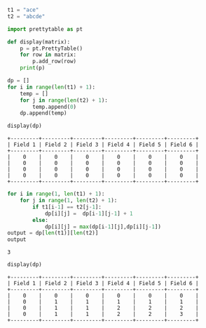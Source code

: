 ```python

t1 = "ace"
t2 = "abcde"
```


```python
import prettytable as pt 

def display(matrix):
    p = pt.PrettyTable()
    for row in matrix:
        p.add_row(row)
    print(p)
```


```python
dp = []
for i in range(len(t1) + 1):
    temp = []
    for j in range(len(t2) + 1):
        temp.append(0)
    dp.append(temp)
```


```python
display(dp)
```

    +---------+---------+---------+---------+---------+---------+
    | Field 1 | Field 2 | Field 3 | Field 4 | Field 5 | Field 6 |
    +---------+---------+---------+---------+---------+---------+
    |    0    |    0    |    0    |    0    |    0    |    0    |
    |    0    |    0    |    0    |    0    |    0    |    0    |
    |    0    |    0    |    0    |    0    |    0    |    0    |
    |    0    |    0    |    0    |    0    |    0    |    0    |
    +---------+---------+---------+---------+---------+---------+
    


```python
for i in range(1, len(t1) + 1):
    for j in range(1, len(t2) + 1):
        if t1[i-1] == t2[j-1]:
            dp[i][j] =  dp[i-1][j-1] + 1
        else:
            dp[i][j] = max(dp[i-1][j],dp[i][j-1])
output = dp[len(t1)][len(t2)]
output
```




    3




```python
display(dp)
```

    +---------+---------+---------+---------+---------+---------+
    | Field 1 | Field 2 | Field 3 | Field 4 | Field 5 | Field 6 |
    +---------+---------+---------+---------+---------+---------+
    |    0    |    0    |    0    |    0    |    0    |    0    |
    |    0    |    1    |    1    |    1    |    1    |    1    |
    |    0    |    1    |    1    |    2    |    2    |    2    |
    |    0    |    1    |    1    |    2    |    2    |    3    |
    +---------+---------+---------+---------+---------+---------+
    


```python

```


```python

```
